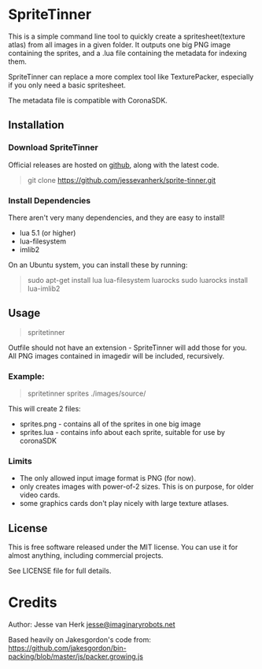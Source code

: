 # SpriteTinner 

This is a simple command line tool to quickly create a spritesheet(texture atlas)
from all images in a given folder. It outputs one big PNG image containing the sprites,
and a .lua file containing the metadata for indexing them.

SpriteTinner can replace a more complex tool like TexturePacker, especially if you
only need a basic spritesheet.

The metadata file is compatible with CoronaSDK. 

## Installation

### Download SpriteTinner

Official releases are hosted on [github](https://github.com/jessevanherk/sprite-tinner/),
along with the latest code.

> git clone https://github.com/jessevanherk/sprite-tinner.git

### Install Dependencies

There aren't very many dependencies, and they are easy to install!

* lua 5.1 (or higher)
* lua-filesystem
* imlib2

On an Ubuntu system, you can install these by running:

> sudo apt-get install lua lua-filesystem luarocks
> sudo luarocks install lua-imlib2

## Usage

> spritetinner <outfile> <imagedir>
 
Outfile should not have an extension - SpriteTinner will add those for you.
All PNG images contained in imagedir will be included, recursively. 

### Example:

> spritetinner sprites ./images/source/

This will create 2 files:
* sprites.png - contains all of the sprites in one big image
* sprites.lua - contains info about each sprite, suitable for use by coronaSDK

### Limits

* The only allowed input image format is PNG (for now). 
* only creates images with power-of-2 sizes. This is on purpose, for older video cards.
* some graphics cards don't play nicely with large texture atlases. 

## License

This is free software released under the MIT license. You can use it for
almost anything, including commercial projects.

See LICENSE file for full details.

# Credits

Author: Jesse van Herk <jesse@imaginaryrobots.net>

Based heavily on Jakesgordon's code from:
https://github.com/jakesgordon/bin-packing/blob/master/js/packer.growing.js
